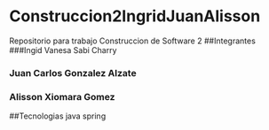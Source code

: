 # Construccion2IngridJuanAlisson
Repositorio para trabajo Construccion de Software 2
##Integrantes
###Ingid Vanesa Sabi Charry
### Juan Carlos Gonzalez Alzate
### Alisson Xiomara Gomez

##Tecnologias
java spring
